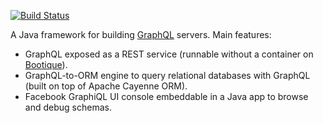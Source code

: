 [![Build Status](https://travis-ci.org/andrus/bootique-graphql-orm.svg?branch=master)](https://travis-ci.org/andrus/bootique-graphql-orm)

A Java framework for building [GraphQL](https://facebook.github.io/graphql/) servers. Main features:

* GraphQL exposed as a REST service (runnable without a container on [Bootique](https://github.com/nhl/bootique)).
* GraphQL-to-ORM engine to query relational databases with GraphQL (built on top of Apache Cayenne ORM).
* Facebook GraphiQL UI console embeddable in a Java app to browse and debug schemas.
